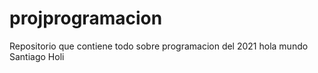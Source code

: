 # projprogramacion
Repositorio que contiene todo sobre programacion del 2021
hola mundo
Santiago
Holi

